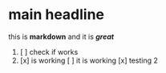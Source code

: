# main headline

this is **markdown** and it is ***great***

1. [ ] check if works
2. [x] is working
[ ] it is working
[x] testing 2
